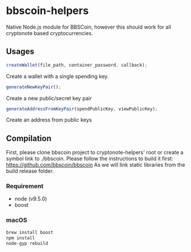 # bbscoin-helpers

Native Node.js module for BBSCoin, however this should work for all cryptonote based cryptocurrencies.

## Usages

```javascript
createWallet(file_path, container_password, callback);
```
Create a wallet with a single spending key.

```javascript
generateNewKeyPair();
```
Create a new public/secret key pair

```javascript
generateAddressFromKeyPair(spendPublicKey, viewPublicKey);
```
Create an address from public keys


## Compilation

First, please clone bbscoin project to cryptonote-helpers' root or create a symbol link to ./bbscoin.
Please follow the instructions to build it first: https://github.com/bbscoin/bbscoin 
As we will link static libraries from the build release folder.


### Requirement

- node (v9.5.0)
- boost

### macOS

```bash
brew install boost
npm install
node-gyp rebuild
```